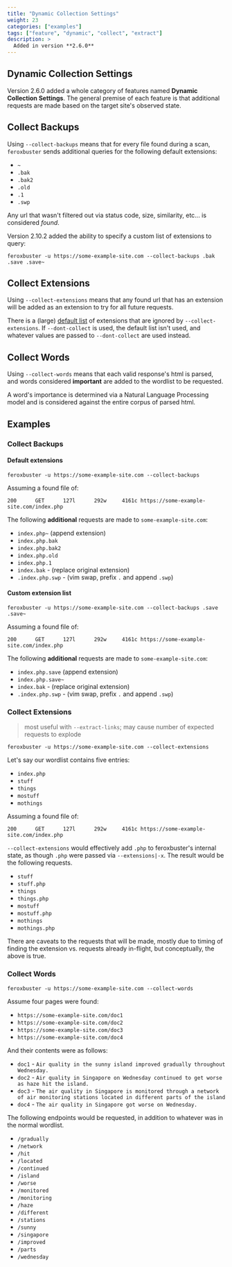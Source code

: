 ```yaml
---
title: "Dynamic Collection Settings"
weight: 23
categories: ["examples"]
tags: ["feature", "dynamic", "collect", "extract"]
description: >
  Added in version **2.6.0**
---
```


## Dynamic Collection Settings

Version 2.6.0 added a whole category of features named **Dynamic Collection Settings**. The general premise of each
feature is that additional requests are made based on the target site's observed state. 

## Collect Backups

Using `--collect-backups` means that for every file found during a scan, `feroxbuster` sends additional queries for the following default extensions:

- `~`
- `.bak`
- `.bak2`
- `.old`
- `.1`
- `.swp`

Any url that wasn't filtered out via status code, size, similarity, etc... is considered _found_.

Version 2.10.2 added the ability to specify a custom list of extensions to query:

```
feroxbuster -u https://some-example-site.com --collect-backups .bak .save .save~
```

## Collect Extensions

Using `--collect-extensions` means that any found url that has an extension will be added as an extension to try for
all future requests.  

There is a (large) [default list](https://github.com/epi052/feroxbuster/blob/main/src/lib.rs#L60) of extensions that
are ignored by `--collect-extensions`. If `--dont-collect` is used, the default list isn't used, and whatever values
are passed to `--dont-collect` are used instead. 

## Collect Words

Using `--collect-words` means that each valid response's html is parsed, and words considered **important** are added
to the wordlist to be requested.

A word's importance is determined via a Natural Language Processing model and is considered against the entire corpus
of parsed html. 

## Examples

### Collect Backups

#### Default extensions

```
feroxbuster -u https://some-example-site.com --collect-backups
```

Assuming a found file of:

`200      GET      127l      292w     4161c https://some-example-site.com/index.php`

The following **additional** requests are made to `some-example-site.com`:
- `index.php~` (append extension)
- `index.php.bak`
- `index.php.bak2`
- `index.php.old`
- `index.php.1`
- `index.bak` - (replace original extension)
- `.index.php.swp` - (vim swap, prefix `.` and append `.swp`)


#### Custom extension list

```
feroxbuster -u https://some-example-site.com --collect-backups .save .save~
```

Assuming a found file of:

`200      GET      127l      292w     4161c https://some-example-site.com/index.php`

The following **additional** requests are made to `some-example-site.com`:
- `index.php.save` (append extension)
- `index.php.save~`
- `index.bak` - (replace original extension)
- `.index.php.swp` - (vim swap, prefix `.` and append `.swp`)

### Collect Extensions

> most useful with `--extract-links`; may cause number of expected requests to explode

```
feroxbuster -u https://some-example-site.com --collect-extensions
```

Let's say our wordlist contains five entries:
- `index.php`
- `stuff`
- `things`
- `mostuff`
- `mothings`

Assuming a found file of:

`200      GET      127l      292w     4161c https://some-example-site.com/index.php`

`--collect-extensions` would effectively add `.php` to feroxbuster's internal state, as though `.php` were passed via 
`--extensions|-x`. The result would be the following requests.

- `stuff`
- `stuff.php`
- `things`
- `things.php`
- `mostuff`
- `mostuff.php`
- `mothings`
- `mothings.php`

There are caveats to the requests that will be made, mostly due to timing of finding the extension vs. requests already
in-flight, but conceptually, the above is true.

### Collect Words

```
feroxbuster -u https://some-example-site.com --collect-words
```

Assume four pages were found:

- `https://some-example-site.com/doc1`
- `https://some-example-site.com/doc2`
- `https://some-example-site.com/doc3`
- `https://some-example-site.com/doc4`

And their contents were as follows:

- `doc1` - `Air quality in the sunny island improved gradually throughout Wednesday.`
- `doc2` - `Air quality in Singapore on Wednesday continued to get worse as haze hit the island.`
- `doc3` - `The air quality in Singapore is monitored through a network of air monitoring stations located in different parts of the island`
- `doc4` - `The air quality in Singapore got worse on Wednesday.`

The following endpoints would be requested, in addition to whatever was in the normal wordlist.

- `/gradually`
- `/network`
- `/hit`
- `/located`
- `/continued`
- `/island`
- `/worse`
- `/monitored`
- `/monitoring`
- `/haze`
- `/different`
- `/stations`
- `/sunny`
- `/singapore`
- `/improved`
- `/parts`
- `/wednesday`

